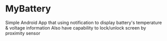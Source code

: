 # MyBattery
Simple Android App that using notification to display battery's temperature & voltage information
Also have capability to lock/unlock screen by proximity sensor